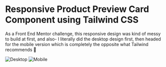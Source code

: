 # Responsive Product Preview Card Component using Tailwind CSS

As a Front End Mentor challenge, this responsive design was kind of messy to build at first, and also- I literally did the desktop design first, then headed for the mobile version which is completely the opposite what Tailwind recommends 🤦

![Desktop](https://iili.io/wlJ5P9.png)
![Mobile](https://iili.io/wlJAnS.md.png)
